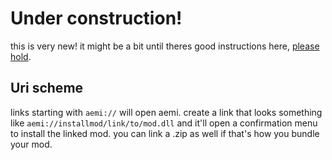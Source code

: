 # Under construction!
this is very new! it might be a bit until theres good instructions here, [please hold](https://www.youtube.com/watch?v=G4dbTkhj5zU).

## Uri scheme
links starting with `aemi://` will open aemi. create a link that looks something like `aemi://installmod/link/to/mod.dll` and it'll open a confirmation menu to install the linked mod. you can link a .zip as well if that's how you bundle your mod.
